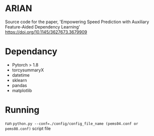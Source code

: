 # ARIAN
Source code for the paper, 'Empowering Speed Prediction with Auxiliary Feature-Aided Dependency Learning'
https://doi.org/10.1145/3627673.3679909

# Dependancy

- Pytorch > 1.8
- torcysummaryX
- datetime
- sklearn
- pandas
- matplotlib


# Running

run ``python.py --conf=./config/config_file_name (pems04.conf or pems08.conf)`` script file

